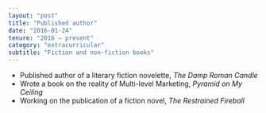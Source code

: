 ```yaml
---
layout: "post"
title: "Published author"
date: "2016-01-24"
tenure: "2016 – present"
category: "extracurricular"
subtitle: "Fiction and non-fiction books"
---
```


- Published author of a literary fiction novelette, _The Damp Roman Candle_
- Wrote a book on the reality of Multi-level Marketing, _Pyramid on My Ceiling_
- Working on the publication of a fiction novel, _The Restrained Fireball_
